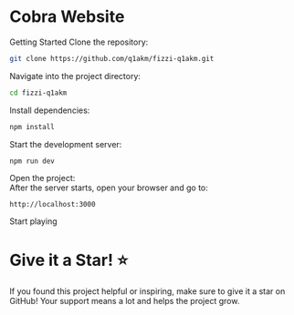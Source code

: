 # Cobra Website

Getting Started
Clone the repository:

```bash
git clone https://github.com/q1akm/fizzi-q1akm.git
```
Navigate into the project directory:

``` bash
cd fizzi-q1akm
```
Install dependencies:

```bash
npm install
```
Start the development server:

``` bash
npm run dev
```
Open the project: 
<br/>
After the server starts, open your browser and go to:

```arduino
http://localhost:3000
```
Start playing

# Give it a Star! ⭐
If you found this project helpful or inspiring, make sure to give it a star on GitHub! Your support means a lot and helps the project grow.

